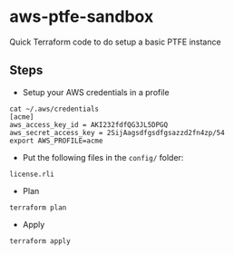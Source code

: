 # aws-ptfe-sandbox

Quick Terraform code to do setup a basic PTFE instance

## Steps

* Setup your AWS credentials in a profile

```
cat ~/.aws/credentials
[acme]
aws_access_key_id = AKI232fdfQG3JL5DPGQ
aws_secret_access_key = 2SijAagsdfgsdfgsazzd2fn4zp/54
export AWS_PROFILE=acme
```

* Put the following files in the `config/` folder:

```
license.rli
```

* Plan

```
terraform plan
```

* Apply

```
terraform apply
```
